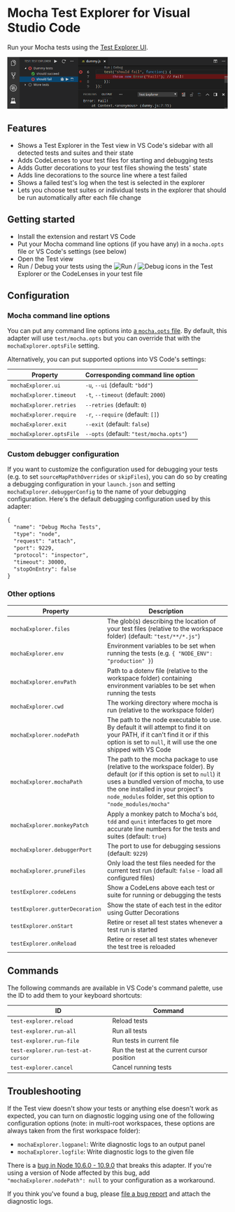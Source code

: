 # Mocha Test Explorer for Visual Studio Code

Run your Mocha tests using the 
[Test Explorer UI](https://marketplace.visualstudio.com/items?itemName=hbenl.vscode-test-explorer).

![Screenshot](img/screenshot.png)

## Features

* Shows a Test Explorer in the Test view in VS Code's sidebar with all detected tests and suites and their state
* Adds CodeLenses to your test files for starting and debugging tests
* Adds Gutter decorations to your test files showing the tests' state
* Adds line decorations to the source line where a test failed
* Shows a failed test's log when the test is selected in the explorer
* Lets you choose test suites or individual tests in the explorer that should be run automatically after each file change

## Getting started

* Install the extension and restart VS Code
* Put your Mocha command line options (if you have any) in a `mocha.opts` file or VS Code's settings (see below)
* Open the Test view
* Run / Debug your tests using the ![Run](img/run.png) / ![Debug](img/debug.png) icons in the Test Explorer or the CodeLenses in your test file

## Configuration

### Mocha command line options

You can put any command line options into [a `mocha.opts` file](https://mochajs.org/#mochaopts).
By default, this adapter will use `test/mocha.opts` but you can override that with the
`mochaExplorer.optsFile` setting.

Alternatively, you can put supported options into VS Code's settings:

Property                | Corresponding command line option
------------------------|----------------------------------
`mochaExplorer.ui`      | `-u`, `--ui` (default: `"bdd"`)
`mochaExplorer.timeout` | `-t`, `--timeout` (default: `2000`)
`mochaExplorer.retries` | `--retries` (default: `0`)
`mochaExplorer.require` | `-r`, `--require` (default: `[]`)
`mochaExplorer.exit`    | `--exit` (default: `false`)
`mochaExplorer.optsFile`| `--opts` (default: `"test/mocha.opts"`)

### Custom debugger configuration

If you want to customize the configuration used for debugging your tests (e.g. to set `sourceMapPathOverrides`
or `skipFiles`), you can do so by creating a debugging configuration in your `launch.json` and setting
`mochaExplorer.debuggerConfig` to the name of your debugging configuration.
Here's the default debugging configuration used by this adapter:
```
{
  "name": "Debug Mocha Tests",
  "type": "node",
  "request": "attach",
  "port": 9229,
  "protocol": "inspector",
  "timeout": 30000,
  "stopOnEntry": false
}
```

### Other options

Property                        | Description
--------------------------------|---------------------------------------------------------------
`mochaExplorer.files`           | The glob(s) describing the location of your test files (relative to the workspace folder) (default: `"test/**/*.js"`)
`mochaExplorer.env`             | Environment variables to be set when running the tests (e.g. `{ "NODE_ENV": "production" }`)
`mochaExplorer.envPath`         | Path to a dotenv file (relative to the workspace folder) containing environment variables to be set when running the tests
`mochaExplorer.cwd`             | The working directory where mocha is run (relative to the workspace folder)
`mochaExplorer.nodePath`        | The path to the node executable to use. By default it will attempt to find it on your PATH, if it can't find it or if this option is set to `null`, it will use the one shipped with VS Code
`mochaExplorer.mochaPath`       | The path to the mocha package to use (relative to the workspace folder). By default (or if this option is set to `null`) it uses a bundled version of mocha, to use the one installed in your project's `node_modules` folder, set this option to `"node_modules/mocha"`
`mochaExplorer.monkeyPatch`     | Apply a monkey patch to Mocha's `bdd`, `tdd` and `qunit` interfaces to get more accurate line numbers for the tests and suites (default: `true`)
`mochaExplorer.debuggerPort`    | The port to use for debugging sessions (default: `9229`)
`mochaExplorer.pruneFiles`      | Only load the test files needed for the current test run (default: `false` - load all configured files)
`testExplorer.codeLens`         | Show a CodeLens above each test or suite for running or debugging the tests
`testExplorer.gutterDecoration` | Show the state of each test in the editor using Gutter Decorations
`testExplorer.onStart`          | Retire or reset all test states whenever a test run is started
`testExplorer.onReload`         | Retire or reset all test states whenever the test tree is reloaded

## Commands

The following commands are available in VS Code's command palette, use the ID to add them to your keyboard shortcuts:

ID                                 | Command
-----------------------------------|--------------------------------------------
`test-explorer.reload`             | Reload tests
`test-explorer.run-all`            | Run all tests
`test-explorer.run-file`           | Run tests in current file
`test-explorer.run-test-at-cursor` | Run the test at the current cursor position
`test-explorer.cancel`             | Cancel running tests

## Troubleshooting
If the Test view doesn't show your tests or anything else doesn't work as expected, you can turn on diagnostic logging using one of the following configuration options
(note: in multi-root workspaces, these options are always taken from the first workspace folder):
* `mochaExplorer.logpanel`: Write diagnostic logs to an output panel
* `mochaExplorer.logfile`: Write diagnostic logs to the given file

There is a [bug in Node 10.6.0 - 10.9.0](https://github.com/nodejs/node/issues/21671) that breaks this adapter.
If you're using a version of Node affected by this bug, add `"mochaExplorer.nodePath": null` to your configuration as a workaround.

If you think you've found a bug, please [file a bug report](https://github.com/hbenl/vscode-mocha-test-adapter/issues) and attach the diagnostic logs.
